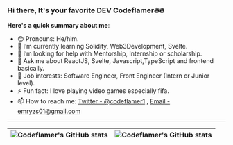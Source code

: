 ### Hi there, It's your favorite DEV Codeflamer🔥🔥


<!-- **codeflamer/codeflamer** is a ✨ _special_ ✨ repository because its `README.md` (this file) appears on your GitHub profile. -->

<!-- Here are some ideas to get you started: -->
**Here's a quick summary about me**:

- 😊 Pronouns: He/him.
- 🌱 I’m currently learning Solidity, Web3Development, Svelte.
- 🤔 I’m looking for help with Mentorship, Internship or scholarship.
- 💬 Ask me about ReactJS, Svelte, Javascript,TypeScript and frontend basically.
- 💼 Job interests: Software Engineer, Front Engineer (Intern or Junior level).
- ⚡ Fun fact: I love playing video games especially fifa.
- 📫 How to reach me: [Twitter - @codeflamer1](https://twitter.com/Codeflamer1) , [Email - emryzs01@gmail.com](mailto:emryzs01@gmail.com?body=Hello%20Tolulope,)

---

| <img align="center" src="https://github-readme-stats.vercel.app/api?username=codeflamer&show_icons=true&include_all_commits=true&hide_border=true" alt="Codeflamer's GitHub stats" /> | <img align="center" src="https://github-readme-stats.vercel.app/api/top-langs/?username=codeflamer&langs_count=8&layout=compact&hide_border=true" alt="Codeflamer's GitHub stats" /> |
| ------------- | ------------- |


<!--START_SECTION:waka--><!--END_SECTION:waka-->
